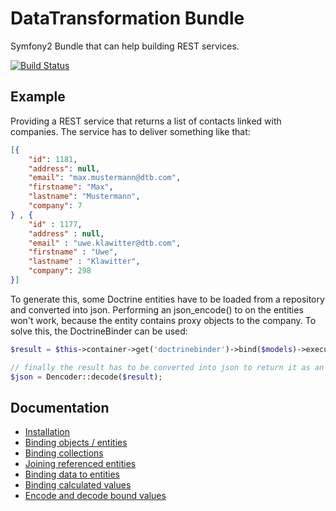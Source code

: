 DataTransformation Bundle
=========================

Symfony2 Bundle that can help building REST services.

[![Build Status](https://secure.travis-ci.org/RtxLabs/DataTransformationBundle.png)](http://travis-ci.org/RtxLabs/DataTransformationBundle)

Example
-------

Providing a REST service that returns a list of contacts linked with companies. The service has to deliver
something like that:

```json
[{
    "id": 1181,
    "address": null,
    "email": "max.mustermann@dtb.com",
    "firstname": "Max",
    "lastname": "Mustermann",
    "company": 7
} , {
    "id" : 1177,
    "address" : null,
    "email" : "uwe.klawitter@dtb.com",
    "firstname" : "Uwe",
    "lastname" : "Klawitter",
    "company": 298
}]
```

To generate this, some Doctrine entities have to be loaded from a repository and converted into json. Performing
an json_encode() to on the entities won't work, because the entity contains proxy objects to the company. To
solve this, the DoctrineBinder can be used:

```php
$result = $this->container->get('doctrinebinder')->bind($models)->execute();

// finally the result has to be converted into json to return it as an response
$json = Dencoder::decode($result);
```

Documentation
-------------

- [Installation](Resources/doc/installation.md)
- [Binding objects / entities](Resources/doc/binding_objects.md)
- [Binding collections](Resources/doc/binding_collections.md)
- [Joining referenced entities](Resources/doc/joining.md)
- [Binding data to entities](Resources/doc/binding_to_objects.md)
- [Binding calculated values](Resources/doc/calculation.md)
- [Encode and decode bound values](Resources/doc/dencoder.md)

